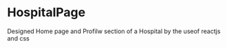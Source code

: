 # HospitalPage
Designed Home page and Profilw section of a Hospital    by the useof reactjs and css
